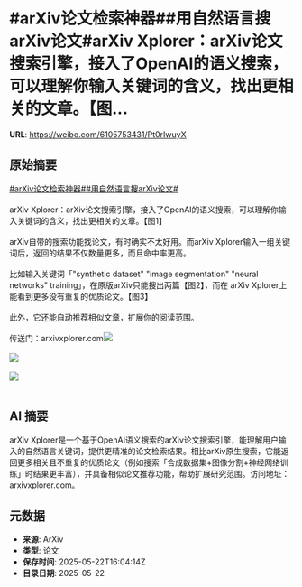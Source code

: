 # #arXiv论文检索神器##用自然语言搜arXiv论文#arXiv Xplorer：arXiv论文搜索引擎，接入了OpenAI的语义搜索，可以理解你输入关键词的含义，找出更相关的文章。【图...

**URL**: https://weibo.com/6105753431/Pt0rIwuyX

## 原始摘要

<a href="https://m.weibo.cn/search?containerid=231522type%3D1%26t%3D10%26q%3D%23arXiv%E8%AE%BA%E6%96%87%E6%A3%80%E7%B4%A2%E7%A5%9E%E5%99%A8%23&amp;extparam=%23arXiv%E8%AE%BA%E6%96%87%E6%A3%80%E7%B4%A2%E7%A5%9E%E5%99%A8%23" data-hide=""><span class="surl-text">#arXiv论文检索神器#</span></a><a href="https://m.weibo.cn/search?containerid=231522type%3D1%26t%3D10%26q%3D%23%E7%94%A8%E8%87%AA%E7%84%B6%E8%AF%AD%E8%A8%80%E6%90%9CarXiv%E8%AE%BA%E6%96%87%23&amp;extparam=%23%E7%94%A8%E8%87%AA%E7%84%B6%E8%AF%AD%E8%A8%80%E6%90%9CarXiv%E8%AE%BA%E6%96%87%23" data-hide=""><span class="surl-text">#用自然语言搜arXiv论文#</span></a><br><br>arXiv Xplorer：arXiv论文搜索引擎，接入了OpenAI的语义搜索，可以理解你输入关键词的含义，找出更相关的文章。【图1】<br><br>arXiv自带的搜索功能找论文，有时确实不太好用。而arXiv Xplorer输入一组关键词后，返回的结果不仅数量更多，而且命中率更高。<br><br>比如输入关键词「"synthetic dataset" "image segmentation" "neural networks" training」，在原版arXiv只能搜出两篇【图2】，而在 arXiv Xplorer上能看到更多没有重复的优质论文。【图3】<br><br>此外，它还能自动推荐相似文章，扩展你的阅读范围。<br><br>传送门：arxivxplorer.com<img style="" src="https://tvax4.sinaimg.cn/large/006Fd7o3gy1i1obr5xbcmj31bg13etck.jpg" referrerpolicy="no-referrer"><br><br><img style="" src="https://tvax1.sinaimg.cn/large/006Fd7o3gy1i1obr7jx57j32ii17ykb4.jpg" referrerpolicy="no-referrer"><br><br><img style="" src="https://tvax4.sinaimg.cn/large/006Fd7o3gy1i1obr98uzmj324e1cyu0h.jpg" referrerpolicy="no-referrer"><br><br>

## AI 摘要

arXiv Xplorer是一个基于OpenAI语义搜索的arXiv论文搜索引擎，能理解用户输入的自然语言关键词，提供更精准的论文检索结果。相比arXiv原生搜索，它能返回更多相关且不重复的优质论文（例如搜索「合成数据集+图像分割+神经网络训练」时结果更丰富），并具备相似论文推荐功能，帮助扩展研究范围。访问地址：arxivxplorer.com。

## 元数据

- **来源**: ArXiv
- **类型**: 论文
- **保存时间**: 2025-05-22T16:04:14Z
- **目录日期**: 2025-05-22
